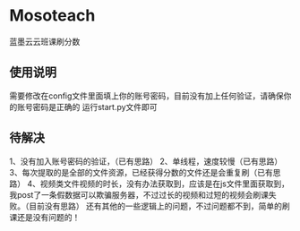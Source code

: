 # Mosoteach
蓝墨云云班课刷分数

## 使用说明

需要修改在config文件里面填上你的账号密码，目前没有加上任何验证，请确保你的账号密码是正确的
运行start.py文件即可

## 待解决

1、没有加入账号密码的验证，（已有思路）
2、单线程，速度较慢（已有思路）
3、每次提取的是全部的文件资源，已经获得分数的文件还是会重复刷（已有思路）
4、视频类文件视频的时长，没有办法获取到，应该是在js文件里面获取到，我post了一条假数据可以欺骗服务器，不过过长的视频和过短的视频会刷课失败。（目前没有思路）
还有其他的一些逻辑上的问题，不过问题都不到，简单的刷课还是没有问题的！